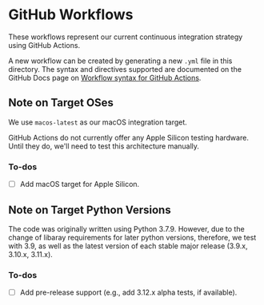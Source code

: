 # GitHub Workflows

These workflows represent our current continuous integration strategy using
GitHub Actions.

A new workflow can be created by generating a new `.yml` file in this directory.
The syntax and directives supported are documented on the GitHub Docs page on
[Workflow syntax for GitHub
Actions](https://docs.github.com/en/actions/reference/workflow-syntax-for-github-actions).

## Note on Target OSes

We use `macos-latest` as our macOS integration target.

GitHub Actions do not currently offer any Apple Silicon testing hardware. Until
they do, we'll need to test this architecture manually.

### To-dos

  * [ ] Add macOS target for Apple Silicon.

## Note on Target Python Versions

The code was originally written using Python 3.7.9. However, due to the change of libaray requirements for later python versions, therefore, we test with 3.9, as well as the latest version of each stable major release (3.9.x, 3.10.x, 3.11.x).

### To-dos

  * [ ] Add pre-release support (e.g., add 3.12.x alpha tests, if available).
